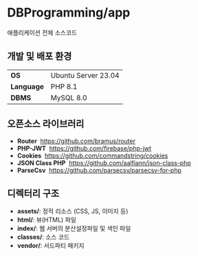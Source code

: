 # DBProgramming/app

애플리케이션 전체 소스코드

## 개발 및 배포 환경

<table>
	<tr>
		<td><b>OS</b></td>
		<td>Ubuntu Server 23.04</td>
	</tr>
	<tr>
		<td><b>Language</b></td>
		<td>PHP 8.1</td>
	</tr>
	<tr>
		<td><b>DBMS</b></td>
		<td>MySQL 8.0</td>
	</tr>
</table>

## 오픈소스 라이브러리

- <b>Router</b>&nbsp; <a href = "https://github.com/bramus/router">https://github.com/bramus/router</a>
- <b>PHP-JWT</b>&nbsp; <a href = "https://github.com/firebase/php-jwt">https://github.com/firebase/php-jwt</a>
- <b>Cookies</b>&nbsp; <a href = "https://github.com/commandstring/cookies">https://github.com/commandstring/cookies</a>
- <b>JSON Class PHP</b>&nbsp; <a href = "https://github.com/aalfiann/json-class-php">https://github.com/aalfiann/json-class-php</a>
- <b>ParseCsv</b>&nbsp; <a href = "https://github.com/parsecsv/parsecsv-for-php">https://github.com/parsecsv/parsecsv-for-php</a>

## 디렉터리 구조

- <b>assets/</b>: 정적 리소스 (CSS, JS, 이미지 등)
- <b>html/</b>: 뷰(HTML) 파일
- <b>index/</b>: 웹 서버의 분산설정파일 및 색인 파일
- <b>classes/</b>: 소스 코드
- <b>vendor/</b>: 서드파티 패키지
